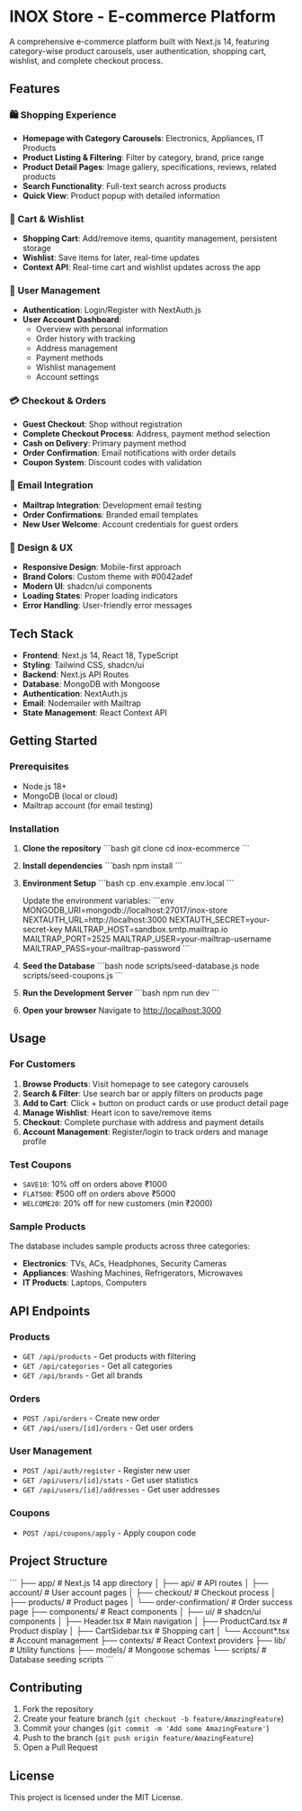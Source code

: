 # INOX Store - E-commerce Platform

A comprehensive e-commerce platform built with Next.js 14, featuring category-wise product carousels, user authentication, shopping cart, wishlist, and complete checkout process.

## Features

### 🛍️ Shopping Experience
- **Homepage with Category Carousels**: Electronics, Appliances, IT Products
- **Product Listing & Filtering**: Filter by category, brand, price range
- **Product Detail Pages**: Image gallery, specifications, reviews, related products
- **Search Functionality**: Full-text search across products
- **Quick View**: Product popup with detailed information

### 🛒 Cart & Wishlist
- **Shopping Cart**: Add/remove items, quantity management, persistent storage
- **Wishlist**: Save items for later, real-time updates
- **Context API**: Real-time cart and wishlist updates across the app

### 👤 User Management
- **Authentication**: Login/Register with NextAuth.js
- **User Account Dashboard**: 
  - Overview with personal information
  - Order history with tracking
  - Address management
  - Payment methods
  - Wishlist management
  - Account settings

### 💳 Checkout & Orders
- **Guest Checkout**: Shop without registration
- **Complete Checkout Process**: Address, payment method selection
- **Cash on Delivery**: Primary payment method
- **Order Confirmation**: Email notifications with order details
- **Coupon System**: Discount codes with validation

### 📧 Email Integration
- **Mailtrap Integration**: Development email testing
- **Order Confirmations**: Branded email templates
- **New User Welcome**: Account credentials for guest orders

### 🎨 Design & UX
- **Responsive Design**: Mobile-first approach
- **Brand Colors**: Custom theme with #0042adef
- **Modern UI**: shadcn/ui components
- **Loading States**: Proper loading indicators
- **Error Handling**: User-friendly error messages

## Tech Stack

- **Frontend**: Next.js 14, React 18, TypeScript
- **Styling**: Tailwind CSS, shadcn/ui
- **Backend**: Next.js API Routes
- **Database**: MongoDB with Mongoose
- **Authentication**: NextAuth.js
- **Email**: Nodemailer with Mailtrap
- **State Management**: React Context API

## Getting Started

### Prerequisites
- Node.js 18+ 
- MongoDB (local or cloud)
- Mailtrap account (for email testing)

### Installation

1. **Clone the repository**
   \`\`\`bash
   git clone <repository-url>
   cd inox-ecommerce
   \`\`\`

2. **Install dependencies**
   \`\`\`bash
   npm install
   \`\`\`

3. **Environment Setup**
   \`\`\`bash
   cp .env.example .env.local
   \`\`\`
   
   Update the environment variables:
   \`\`\`env
   MONGODB_URI=mongodb://localhost:27017/inox-store
   NEXTAUTH_URL=http://localhost:3000
   NEXTAUTH_SECRET=your-secret-key
   MAILTRAP_HOST=sandbox.smtp.mailtrap.io
   MAILTRAP_PORT=2525
   MAILTRAP_USER=your-mailtrap-username
   MAILTRAP_PASS=your-mailtrap-password
   \`\`\`

4. **Seed the Database**
   \`\`\`bash
   node scripts/seed-database.js
   node scripts/seed-coupons.js
   \`\`\`

5. **Run the Development Server**
   \`\`\`bash
   npm run dev
   \`\`\`

6. **Open your browser**
   Navigate to [http://localhost:3000](http://localhost:3000)

## Usage

### For Customers
1. **Browse Products**: Visit homepage to see category carousels
2. **Search & Filter**: Use search bar or apply filters on products page
3. **Add to Cart**: Click + button on product cards or use product detail page
4. **Manage Wishlist**: Heart icon to save/remove items
5. **Checkout**: Complete purchase with address and payment details
6. **Account Management**: Register/login to track orders and manage profile

### Test Coupons
- `SAVE10`: 10% off on orders above ₹1000
- `FLAT500`: ₹500 off on orders above ₹5000  
- `WELCOME20`: 20% off for new customers (min ₹2000)

### Sample Products
The database includes sample products across three categories:
- **Electronics**: TVs, ACs, Headphones, Security Cameras
- **Appliances**: Washing Machines, Refrigerators, Microwaves
- **IT Products**: Laptops, Computers

## API Endpoints

### Products
- `GET /api/products` - Get products with filtering
- `GET /api/categories` - Get all categories
- `GET /api/brands` - Get all brands

### Orders
- `POST /api/orders` - Create new order
- `GET /api/users/[id]/orders` - Get user orders

### User Management
- `POST /api/auth/register` - Register new user
- `GET /api/users/[id]/stats` - Get user statistics
- `GET /api/users/[id]/addresses` - Get user addresses

### Coupons
- `POST /api/coupons/apply` - Apply coupon code

## Project Structure

\`\`\`
├── app/                    # Next.js 14 app directory
│   ├── api/               # API routes
│   ├── account/           # User account pages
│   ├── checkout/          # Checkout process
│   ├── products/          # Product pages
│   └── order-confirmation/ # Order success page
├── components/            # React components
│   ├── ui/               # shadcn/ui components
│   ├── Header.tsx        # Main navigation
│   ├── ProductCard.tsx   # Product display
│   ├── CartSidebar.tsx   # Shopping cart
│   └── Account*.tsx      # Account management
├── contexts/             # React Context providers
├── lib/                  # Utility functions
├── models/              # Mongoose schemas
└── scripts/             # Database seeding scripts
\`\`\`

## Contributing

1. Fork the repository
2. Create your feature branch (`git checkout -b feature/AmazingFeature`)
3. Commit your changes (`git commit -m 'Add some AmazingFeature'`)
4. Push to the branch (`git push origin feature/AmazingFeature`)
5. Open a Pull Request

## License

This project is licensed under the MIT License.

